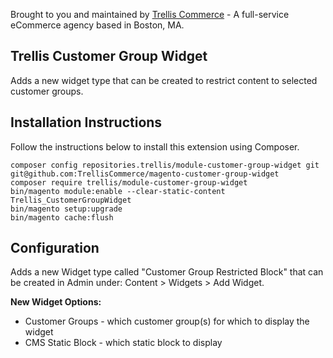 Brought to you and maintained by [Trellis Commerce](https://trellis.co/) - A full-service eCommerce agency based in Boston, MA.

## Trellis Customer Group Widget

Adds a new widget type that can be created to restrict content to selected customer groups.

## Installation Instructions
Follow the instructions below to install this extension using Composer.

```
composer config repositories.trellis/module-customer-group-widget git git@github.com:TrellisCommerce/magento-customer-group-widget
composer require trellis/module-customer-group-widget
bin/magento module:enable --clear-static-content Trellis_CustomerGroupWidget
bin/magento setup:upgrade
bin/magento cache:flush
```

## Configuration

Adds a new Widget type called "Customer Group Restricted Block" that can be created in Admin under: Content > 
Widgets > Add Widget.

**New Widget Options:**

* Customer Groups - which customer group(s) for which to display the widget
* CMS Static Block - which static block to display